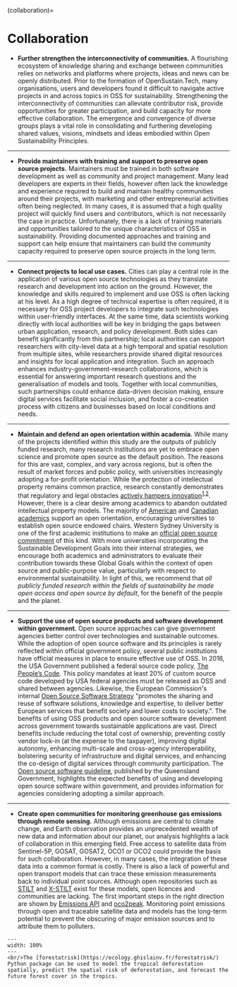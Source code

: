 (collaboration)=
# Collaboration

- **Further strengthen the interconnectivity of communities.** A flourishing ecosystem of knowledge sharing and exchange between communities relies on networks and platforms where projects, ideas and news can be openly distributed. Prior to the formation of OpenSustain.Tech, many organisations, users and developers found it difficult to navigate active projects in and across topics in OSS for sustainability. Strengthening the interconnectivity of communities can alleviate contributor risk, provide opportunities for greater participation, and build capacity for more effective collaboration. The emergence and convergence of diverse groups plays a vital role in consolidating and furthering developing shared values, visions, mindsets and ideas embodied within Open Sustainability Principles.

---

- **Provide maintainers with training and support to preserve open source projects.** Maintainers must be trained in both software development as well as community and project management. Many lead developers are experts in their fields, however often lack the knowledge and experience required to build and maintain healthy communities around their projects, with marketing and other entrepreneurial activities often being neglected. In many cases, it is assumed that a high quality project will quickly find users and contributors, which is not necessarily the case in practice. Unfortunately, there is a lack of training materials and opportunities tailored to the unique characteristics of OSS in sustainability. Providing documented approaches and training and support can help ensure that maintainers can build the community capacity required to preserve open source projects in the long term.

---

- **Connect projects to local use cases.** Cities can play a central role in the application of various open source technologies as they translate research and development into action on the ground. However, the knowledge and skills required to implement and use OSS is often lacking at his level. As a high degree of technical expertise is often required, it is necessary for OSS project developers to integrate such technologies within user-friendly interfaces. At the same time, data scientists working directly with local authorities will be key in bridging the gaps between urban application, research, and policy development. Both sides can benefit significantly from this partnership; local authorities can support researchers with city-level data at a high temporal and spatial resolution from multiple sites, while researchers provide shared digital resources and insights for local application and integration. Such an approach enhances industry-government-research collaborations, which is essential for answering important research questions and the generalisation of models and tools. Together with local communities, such partnerships could enhance data-driven decision making, ensure digital services facilitate social inclusion, and foster a co-creation process with citizens and businesses based on local conditions and needs.

---

- **Maintain and defend an open orientation within academia.** While many of the projects identified within this study are the outputs of publicly funded research, many research institutions are yet to embrace open science and promote open source as the default position. The reasons for this are vast, complex, and vary across regions, but is often the result of  market forces and public policy, with universities increasingly adopting a for-profit orientation. While the protection of intellectual property remains common practice, research constantly demonstrates that regulatory and legal obstacles [actively hampers innovation](https://jost.syr.edu/wp-content/uploads/6_Azzarelli-SSTLR-Vol.-21-Fall-2009-FINAL.pdf)<sup><a href="https://doi.org/10.1093/icc/dtm016">1</a>,<a href="https://doi.org/10.2202/1555-5879.1438">2</a></sup>. However, there is a clear desire among academics to abandon outdated intellectual property models. The majority of [American](https://doi.org/10.1007/s43545-022-00524-3) and [Canadian academics](https://doi.org/10.1080/2331186X.2022.2122255) support an open orientation, encouraging universities to establish open source endowed chairs. Western Sydney University is one of the first academic institutions to make an [official open source commitment](https://theconversation.com/why-we-need-open-source-science-innovation-not-patents-and-paywalls-192484) of this kind. With more universities incorporating the Sustainable Development Goals into their internal strategies, we encourage both academics and administrators to evaluate their contribution towards these Global Goals within the context of open source and public-purpose value, particularly with respect to environmental sustainability. In light of this, we recommend that _all publicly funded research within the fields of sustainability be made open access and open source by default_, for the benefit of the people and the planet.

---

- **Support the use of open source products and software development within government.** Open source approaches can give government agencies better control over technologies and sustainable outcomes. While the adoption of open source software and its principles is rarely reflected within official government policy, several public institutions have official measures in place to ensure effective use of OSS. In 2016, the USA Government published a federal source code policy, [The People’s Code](https://www.cio.gov/2016/08/11/peoples-code.html). This policy mandates at least 20% of custom source code developed by USA federal agencies must be released as OSS and shared between agencies. Likewise, the European Commission's internal [Open Source Software Strategy](https://ec.europa.eu/commission/presscorner/detail/en/ip_21_6649) "promotes the sharing and reuse of software solutions, knowledge and expertise, to deliver better European services that benefit society and lower costs to society.". The benefits of using OSS products and open source software development across government towards sustainable applications are vast. Direct benefits include reducing the total cost of ownership, preventing costly vendor lock-in (at the expense to the taxpayer), improving digital autonomy, enhancing multi-scale and cross-agency interoperability, bolstering security of infrastructure and digital services, and enhancing the co-design of digital services through community participation. The [Open source software guideline](https://www.forgov.qld.gov.au/information-and-communication-technology/qgea-policies-standards-and-guidelines/open-source-software-guideline), published by the Queensland Government, highlights the expected benefits of using and developing open source software within government, and provides information for agencies considering adopting a similar approach.

---

- **Create open communities for monitoring greenhouse gas emissions through remote sensing.** Although emissions are central to climate change, and Earth observation provides an unprecedented wealth of new data and information about our planet, our analysis highlights a lack of collaboration in this emerging field. Free access to satellite data from Sentinel-5P, GOSAT, GOSAT2, OCO1 or OCO2 could provide the basis for such collaboration. However, in many cases, the integration of these data into a common format is costly. There is also a lack of powerful and open transport models that can trace these emission measurements back to individual point sources. Although open repositories such as [STILT](https://github.com/uataq/stilt) and [X-STILT](https://github.com/uataq/X-STILT) exist for these models, open licences and communities are lacking. The first important steps in the right direction are shown by [Emissions API](https://github.com/emissions-api/emissions-api) and [oco2peak](https://github.com/dataforgoodfr/batch7_satellite_ges). Monitoring point emissions through open and traceable satellite data and models has the long-term potential to prevent the obscuring of major emission sources and to attribute them to polluters.

 ```{figure} ../images/forestatrisk.png
---
width: 100%
---
<br/>The [forestatrisk](https://ecology.ghislainv.fr/forestatrisk/) Python package can be used to model the tropical deforestation spatially, predict the spatial risk of deforestation, and forecast the future forest cover in the tropics.
 ```
